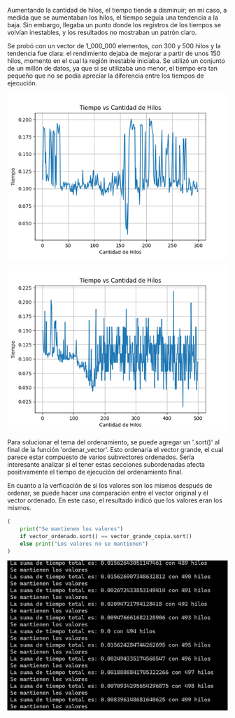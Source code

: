 Aumentando la cantidad de hilos, el tiempo tiende a disminuir; en mi caso, a medida que se aumentaban los hilos, el tiempo seguía una tendencia a la baja. Sin embargo, llegaba un punto donde los registros de los tiempos se volvían inestables, y los resultados no mostraban un patrón claro.

Se probó con un vector de 1_000_000 elementos, con 300 y 500 hilos y la tendencia fue clara: el rendimiento dejaba de mejorar a partir de unos 150 hilos, momento en el cual la región inestable iniciaba. Se utilizó un conjunto de un millón de datos, ya que si se utilizaba uno menor, el tiempo era tan pequeño que no se podía apreciar la diferencia entre los tiempos de ejecución.

![](Ejecucion_con_300_hilos.png)

![](Ejecucion_con_500_hilos.png)

Para solucionar el tema del ordenamiento, se puede agregar un '.sort()' al final de la función 'ordenar_vector'. Esto ordenaría el vector grande, el cual parece estar compuesto de varios subvectores ordenados. Sería interesante analizar si el tener estas secciones subordenadas afecta positivamente el tiempo de ejecución del ordenamiento final.

En cuanto a la verficación de si los valores son los mismos después de ordenar, se puede hacer una comparación entre el vector original y el vector ordenado. En este caso, el resultado indicó que los valores eran los mismos.

```python
(
    print("Se mantienen los valores")
    if vector_ordenado.sort() == vector_grande_copia.sort()
    else print("Los valores no se mantienen")
)
```

![](Verificación.png)